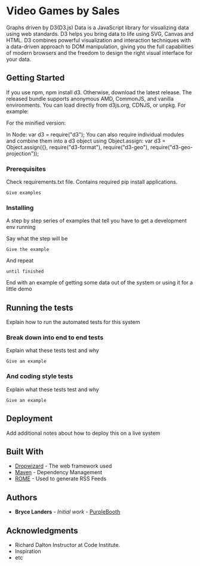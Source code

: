 # Video Games by Sales

Graphs driven by D3(D3.js) Data is a JavaScript library for visualizing data using web standards. D3 helps you bring data to life using SVG, Canvas and HTML. D3 combines powerful visualization and interaction techniques with a data-driven approach to DOM manipulation, giving you the full capabilities of modern browsers and the freedom to design the right visual interface for your data.

## Getting Started
If you use npm, npm install d3. Otherwise, download the latest release. The released bundle supports anonymous AMD, CommonJS, and vanilla environments. You can load directly from d3js.org, CDNJS, or unpkg. For example:  

<script src="https://d3js.org/d3.v4.js"></script>  

For the minified version:  

<script src="https://d3js.org/d3.v4.min.js"></script>  


In Node:
var d3 = require("d3");
You can also require individual modules and combine them into a d3 object using Object.assign:
var d3 = Object.assign({}, require("d3-format"), require("d3-geo"), require("d3-geo-projection"));


### Prerequisites

Check requirements.txt file. Contains required pip install applications. 
```
Give examples
```

### Installing

A step by step series of examples that tell you have to get a development env running

Say what the step will be

```
Give the example
```

And repeat

```
until finished
```

End with an example of getting some data out of the system or using it for a little demo

## Running the tests

Explain how to run the automated tests for this system

### Break down into end to end tests

Explain what these tests test and why

```
Give an example
```

### And coding style tests

Explain what these tests test and why

```
Give an example
```

## Deployment

Add additional notes about how to deploy this on a live system

## Built With

* [Dropwizard](http://www.dropwizard.io/1.0.2/docs/) - The web framework used
* [Maven](https://maven.apache.org/) - Dependency Management
* [ROME](https://rometools.github.io/rome/) - Used to generate RSS Feeds


## Authors

* **Bryce Landers** - *Initial work* - [PurpleBooth](https://github.com/Brycemlanders)



## Acknowledgments

* Richard Dalton Instructor at Code Institute. 
* Inspiration
* etc
